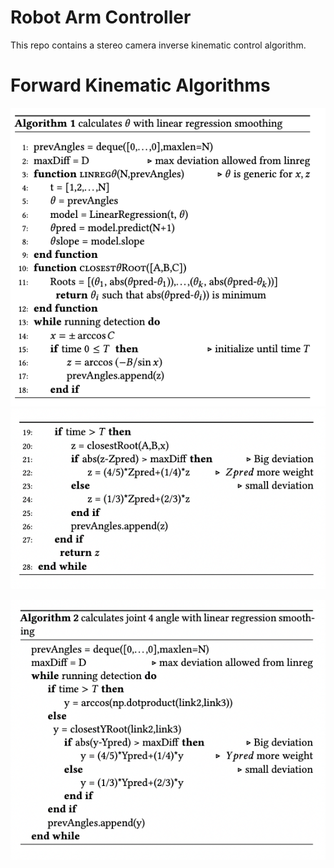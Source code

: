 # Robot Arm Controller

This repo contains a stereo camera inverse kinematic control algorithm. 


# Forward Kinematic Algorithms



![alt text](docs/alg1.png)
![alt text](docs/alg1_2.png)

![alt text](docs/alg2.png)
